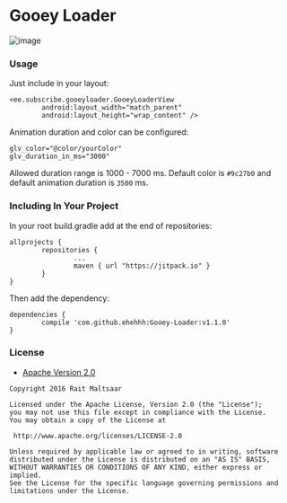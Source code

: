 # Gooey Loader
![image](https://raw.githubusercontent.com/ehehhh/Gooey-Loader/master/demo.gif)

### Usage
Just include in your layout:
```
<ee.subscribe.gooeyloader.GooeyLoaderView
        android:layout_width="match_parent"
        android:layout_height="wrap_content" />
```
Animation duration and color can be configured:
```
glv_color="@color/yourColor"
glv_duration_in_ms="3000"
```
Allowed duration range is 1000 - 7000 ms.
Default color is `#9c27b0` and default animation duration is `3500` ms.

### Including In Your Project
In your root build.gradle add at the end of repositories:
```
allprojects {
        repositories {
                ...
                maven { url "https://jitpack.io" }
        }
}
```
Then add the dependency:
```
dependencies {
        compile 'com.github.ehehhh:Gooey-Loader:v1.1.0'
}
```

### License

* [Apache Version 2.0](http://www.apache.org/licenses/LICENSE-2.0.html)

```
Copyright 2016 Rait Maltsaar

Licensed under the Apache License, Version 2.0 (the "License");
you may not use this file except in compliance with the License.
You may obtain a copy of the License at

 http://www.apache.org/licenses/LICENSE-2.0

Unless required by applicable law or agreed to in writing, software
distributed under the License is distributed on an "AS IS" BASIS,
WITHOUT WARRANTIES OR CONDITIONS OF ANY KIND, either express or implied.
See the License for the specific language governing permissions and
limitations under the License.
```
